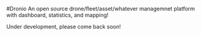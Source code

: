 #Dronio
An open source drone/fleet/asset/whatever managemnet platform with dashboard, statistics, and mapping!

Under development, please come back soon!